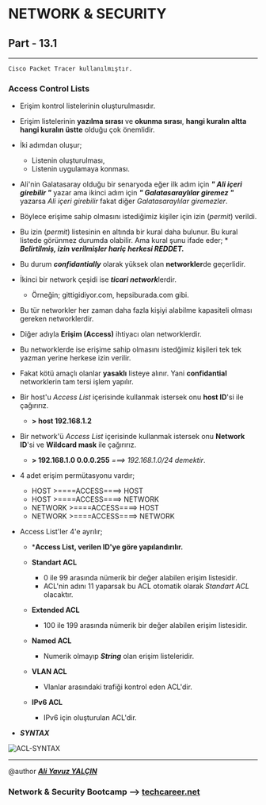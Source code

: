 # NETWORK & SECURITY

## Part - 13.1
----

	Cisco Packet Tracer kullanılmıştır.

### Access Control Lists

*	Erişim kontrol listelerinin oluşturulmasıdır.
*	Erişim listelerinin **yazılma sırası** ve **okunma sırası**, **hangi kuralın altta hangi kuralın üstte** olduğu çok önemlidir.
*	İki adımdan oluşur;
	*	Listenin oluşturulması,
	*	Listenin uygulamaya konması.

*	Ali'nin Galatasaray olduğu bir senaryoda eğer ilk adım için ***" Ali içeri girebilir "*** yazar ama ikinci adım için ***" Galatasaraylılar giremez "*** yazarsa *Ali içeri girebilir* fakat diğer *Galatasaraylılar giremezler*.
*	 Böylece erişime sahip olmasını istediğimiz kişiler için izin (*permit*) verildi.
*	 Bu izin (*permit*) listesinin en altında bir kural daha bulunur. Bu kural listede görünmez durumda olabilir. Ama kural şunu ifade eder;
	*	 ***Belirtilmiş, izin verilmişler hariç herkesi REDDET.***

*	Bu durum ***confidantially*** olarak yüksek olan **networkler**de geçerlidir.
*	İkinci bir network çeşidi ise ***ticari network***lerdir. 
	*	Örneğin; gittigidiyor.com, hepsiburada.com gibi.

*	Bu tür networkler her zaman daha fazla kişiyi alabilme kapasiteli olması gereken networklerdir.
*	Diğer adıyla **Erişim (Access)** ihtiyacı olan networklerdir.
*	Bu networklerde ise erişime sahip olmasını istedğimiz kişileri tek tek yazman yerine herkese izin verilir.
*	Fakat kötü amaçlı olanlar **yasaklı** listeye alınır. Yani **confidantial** networklerin tam tersi işlem yapılır.
*	Bir host'u *Access List* içerisinde kullanmak istersek onu **host ID**'si ile çağırırız.
	*	**> host 192.168.1.2**

*	Bir network'ü *Access List* içerisinde kullanmak istersek onu **Network ID**'si ve **Wildcard mask** ile çağırırız.
	*	**> 192.168.1.0 0.0.0.255** 	 *===> 192.168.1.0/24 demektir*.

*	4 adet erişim permütasyonu vardır;
	*	HOST >====ACCESS====> HOST
	*	HOST >====ACCESS====> NETWORK
	*	NETWORK >====ACCESS====> HOST
	*	NETWORK >====ACCESS====> NETWORK

*	Access List'ler 4'e ayrılır;
	*	***Access List, verilen ID'ye göre yapılandırılır.**
	
	*	**Standart ACL**
		*	0 ile 99 arasında nümerik bir değer alabilen erişim listesidir.
		*	ACL'nin adını 11 yaparsak bu ACL otomatik olarak *Standart ACL* olacaktır.

	*	**Extended ACL**
		*	100 ile 199 arasında nümerik bir değer alabilen erişim listesidir.

	*	**Named ACL**
		*	Numerik olmayıp ***String*** olan erişim listeleridir.

	*	**VLAN ACL**
		*	Vlanlar arasındaki trafiği kontrol eden ACL'dir.

	*	**IPv6 ACL**
		*	IPv6 için oluşturulan ACL'dir.


*	***SYNTAX***	

![ACL-SYNTAX](https://user-images.githubusercontent.com/63460173/185145441-c692d25f-7c2c-4452-bf2d-d00b48c502ed.png)

---

@author ***[Ali Yavuz YALÇIN](https://www.linkedin.com/in/ali-yavuz-yalcin/)***

### Network & Security Bootcamp --> [techcareer.net](https://www.techcareer.net/en)